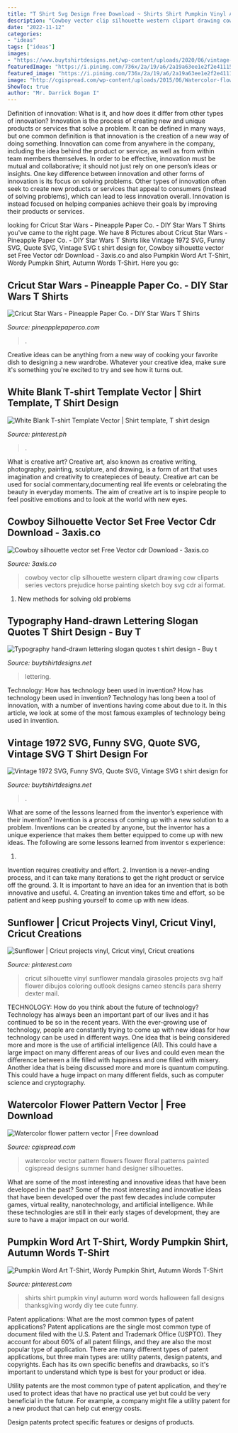 ```yaml
---
title: "T Shirt Svg Design Free Download ~ Shirts Shirt Pumpkin Vinyl Autumn Word Words Halloween Fall Designs Thanksgiving Wordy Diy Tee Cute Funny"
description: "Cowboy vector clip silhouette western clipart drawing cow cliparts series vectors prejudice horse painting sketch boy svg cdr ai format"
date: "2022-11-12"
categories:
- "ideas"
tags: ["ideas"]
images:
- "https://www.buytshirtdesigns.net/wp-content/uploads/2020/06/vintage-1972.jpg"
featuredImage: "https://i.pinimg.com/736x/2a/19/a6/2a19a63ee1e2f2e41115221df54dbb27.jpg"
featured_image: "https://i.pinimg.com/736x/2a/19/a6/2a19a63ee1e2f2e41115221df54dbb27.jpg"
image: "http://cgispread.com/wp-content/uploads/2015/06/Watercolor-flowers-pattern-set-vector-327x327.jpg"
ShowToc: true
author: "Mr. Darrick Bogan I"
---
```



Definition of innovation: What is it, and how does it differ from other types of innovation?
Innovation is the process of creating new and unique products or services that solve a problem. It can be defined in many ways, but one common definition is that innovation is the creation of a new way of doing something. Innovation can come from anywhere in the company, including the idea behind the product or service, as well as from within team members themselves. In order to be effective, innovation must be mutual and collaborative; it should not just rely on one person’s ideas or insights. 
One key difference between innovation and other forms of innovation is its focus on solving problems. Other types of innovation often seek to create new products or services that appeal to consumers (instead of solving problems), which can lead to less innovation overall. Innovation is instead focused on helping companies achieve their goals by improving their products or services.

	

		
looking for Cricut Star Wars - Pineapple Paper Co. - DIY Star Wars T Shirts you've came to the right page. We have 8 Pictures about Cricut Star Wars - Pineapple Paper Co. - DIY Star Wars T Shirts like Vintage 1972 SVG, Funny SVG, Quote SVG, Vintage SVG t shirt design for, Cowboy silhouette vector set Free Vector cdr Download - 3axis.co and also Pumpkin Word Art T-Shirt, Wordy Pumpkin Shirt, Autumn Words T-Shirt. Here you go:
		
    
## Cricut Star Wars - Pineapple Paper Co. - DIY Star Wars T Shirts

<img loading=lazy src="https://i0.wp.com/pineapplepaperco.com/wp-content/uploads/2018/06/yodaburnoutshirt.jpg?fit=3024%2C4032&amp;ssl=1" onerror="this.onerror=null;this.src='https://tse3.mm.bing.net/th?id=OIP.IvdJwOyOnXWsPGO31OwN9QHaJ4&amp;pid=15.1';" alt="Cricut Star Wars - Pineapple Paper Co. - DIY Star Wars T Shirts">

_Source: pineapplepaperco.com_

>. 

	

Creative ideas can be anything from a new way of cooking your favorite dish to designing a new wardrobe. Whatever your creative idea, make sure it's something you're excited to try and see how it turns out.

    
## White Blank T-shirt Template Vector | Shirt Template, T Shirt Design

<img loading=lazy src="https://i.pinimg.com/736x/2a/89/8a/2a898ad890159ad48e0c3da71b3d3aa8.jpg" onerror="this.onerror=null;this.src='https://tse3.mm.bing.net/th?id=OIP.hcJBX6VV_yJwb9uebLQxGgHaFS&amp;pid=15.1';" alt="White Blank T-shirt Template Vector | Shirt template, T shirt design">

_Source: pinterest.ph_

>. 

	

What is creative art?
Creative art, also known as creative writing, photography, painting, sculpture, and drawing, is a form of art that uses imagination and creativity to createpieces of beauty. Creative art can be used for social commentary,documenting real life events or celebrating the beauty in everyday moments. The aim of creative art is to inspire people to feel positive emotions and to look at the world with new eyes.

    
## Cowboy Silhouette Vector Set Free Vector Cdr Download - 3axis.co

<img loading=lazy src="https://3axis.co/user-images/lopkmk7w.jpg" onerror="this.onerror=null;this.src='https://tse1.mm.bing.net/th?id=OIP.1lRIDZll00Sof0ZRn4PcqgHaK0&amp;pid=15.1';" alt="Cowboy silhouette vector set Free Vector cdr Download - 3axis.co">

_Source: 3axis.co_

>cowboy vector clip silhouette western clipart drawing cow cliparts series vectors prejudice horse painting sketch boy svg cdr ai format. 

	

1. New methods for solving old problems

    
## Typography Hand-drawn Lettering Slogan Quotes T Shirt Design - Buy T

<img loading=lazy src="https://www.buytshirtdesigns.net/wp-content/uploads/2020/07/Btd-20-scaled.jpg" onerror="this.onerror=null;this.src='https://tse1.mm.bing.net/th?id=OIP.zwpyUjWyr1pIVMos8DWWxAHaFj&amp;pid=15.1';" alt="Typography hand-drawn lettering slogan quotes t shirt design - Buy t">

_Source: buytshirtdesigns.net_

>lettering. 

	

Technology: How has technology been used in invention?
How has technology been used in invention? Technology has long been a tool of innovation, with a number of inventions having come about due to it. In this article, we look at some of the most famous examples of technology being used in invention.

    
## Vintage 1972 SVG, Funny SVG, Quote SVG, Vintage SVG T Shirt Design For

<img loading=lazy src="https://www.buytshirtdesigns.net/wp-content/uploads/2020/06/vintage-1972.jpg" onerror="this.onerror=null;this.src='https://tse3.mm.bing.net/th?id=OIP.dvhxavmD1RMDXwkI1cF7bQHaHa&amp;pid=15.1';" alt="Vintage 1972 SVG, Funny SVG, Quote SVG, Vintage SVG t shirt design for">

_Source: buytshirtdesigns.net_

>. 

	

What are some of the lessons learned from the inventor’s experience with their invention?
Invention is a process of coming up with a new solution to a problem. Inventions can be created by anyone, but the inventor has a unique experience that makes them better equipped to come up with new ideas. The following are some lessons learned from inventor s experience:

1. 
Invention requires creativity and effort.
2. 
Invention is a never-ending process, and it can take many iterations to get the right product or service off the ground.
3. 
It is important to have an idea for an invention that is both innovative and useful. 
4. 
Creating an invention takes time and effort, so be patient and keep pushing yourself to come up with new ideas.

    
## Sunflower | Cricut Projects Vinyl, Cricut Vinyl, Cricut Creations

<img loading=lazy src="https://i.pinimg.com/736x/2a/19/a6/2a19a63ee1e2f2e41115221df54dbb27.jpg" onerror="this.onerror=null;this.src='https://tse2.mm.bing.net/th?id=OIP.FowjC0c7JsOM5c3d1qmPQwHaLY&amp;pid=15.1';" alt="Sunflower | Cricut projects vinyl, Cricut vinyl, Cricut creations">

_Source: pinterest.com_

>cricut silhouette vinyl sunflower mandala girasoles projects svg half flower dibujos coloring outlook designs cameo stencils para sherry dexter mail. 

	

TECHNOLOGY: How do you think about the future of technology?
Technology has always been an important part of our lives and it has continued to be so in the recent years. With the ever-growing use of technology, people are constantly trying to come up with new ideas for how technology can be used in different ways. One idea that is being considered more and more is the use of artificial intelligence (AI). This could have a large impact on many different areas of our lives and could even mean the difference between a life filled with happiness and one filled with misery. Another idea that is being discussed more and more is quantum computing. This could have a huge impact on many different fields, such as computer science and cryptography.

    
## Watercolor Flower Pattern Vector | Free Download

<img loading=lazy src="http://cgispread.com/wp-content/uploads/2015/06/Watercolor-flowers-pattern-set-vector-327x327.jpg" onerror="this.onerror=null;this.src='https://tse2.mm.bing.net/th?id=OIP.uW-H6R3w8fpejLuMAoejsgAAAA&amp;pid=15.1';" alt="Watercolor flower pattern vector | Free download">

_Source: cgispread.com_

>watercolor vector pattern flowers flower floral patterns painted cgispread designs summer hand designer silhouettes. 

	

What are some of the most interesting and innovative ideas that have been developed in the past?
Some of the most interesting and innovative ideas that have been developed over the past few decades include computer games, virtual reality, nanotechnology, and artificial intelligence. While these technologies are still in their early stages of development, they are sure to have a major impact on our world.

    
## Pumpkin Word Art T-Shirt, Wordy Pumpkin Shirt, Autumn Words T-Shirt

<img loading=lazy src="https://i.pinimg.com/736x/f5/a0/44/f5a0441397365a5b4b4b796937e506f3.jpg" onerror="this.onerror=null;this.src='https://tse1.mm.bing.net/th?id=OIP.EMwJ4MEQld4vi4pxLcEtZQHaJ4&amp;pid=15.1';" alt="Pumpkin Word Art T-Shirt, Wordy Pumpkin Shirt, Autumn Words T-Shirt">

_Source: pinterest.com_

>shirts shirt pumpkin vinyl autumn word words halloween fall designs thanksgiving wordy diy tee cute funny. 

	

Patent applications: What are the most common types of patent applications?
Patent applications are the single most common type of document filed with the U.S. Patent and Trademark Office (USPTO). They account for about 60% of all patent filings, and they are also the most popular type of application.
There are many different types of patent applications, but three main types are: utility patents, design patents, and copyrights. Each has its own specific benefits and drawbacks, so it's important to understand which type is best for your product or idea.

 Utility patents are the most common type of patent application, and they're used to protect ideas that have no practical use yet but could be very beneficial in the future. For example, a company might file a utility patent for a new product that can help cut energy costs.

Design patents protect specific features or designs of products.

